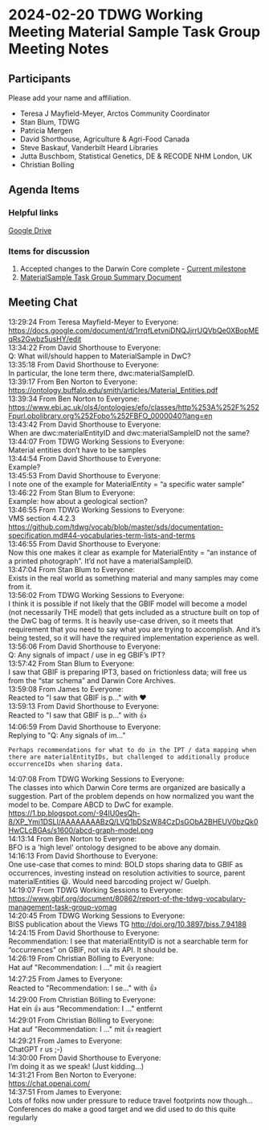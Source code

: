 # 2024-02-20 TDWG Working Meeting Material Sample Task Group Meeting Notes
## Participants
Please add your name and affiliation.
* Teresa J Mayfield-Meyer, Arctos Community Coordinator
* Stan Blum, TDWG
* Patricia Mergen
* David Shorthouse, Agriculture & Agri-Food Canada
* Steve Baskauf, Vanderbilt Heard Libraries
* Jutta Buschbom, Statistical Genetics, DE & RECODE NHM London, UK
* Christian Bolling
## Agenda Items
### Helpful links
[Google Drive](https://drive.google.com/drive/folders/1iZDVzmA52lbwKFRdWwdQTtaP11I9awNH?usp=sharing)  
### Items for discussion
1. Accepted changes to the Darwin Core complete - [Current milestone](https://github.com/tdwg/material-sample/milestone/1)  
2. [MaterialSample Task Group Summary Document](https://docs.google.com/document/d/1MT2YV-I97gX4LNJ5jI45FmxzSOdCWfz7OBu5Bz7bBMY/edit?usp=sharing)  
## Meeting Chat
13:29:24 From Teresa Mayfield-Meyer to Everyone:  
	https://docs.google.com/document/d/1rrqfLetvniDNQJjrrUQVbQe0XBopMEqRs2Gwbz5usHY/edit  
13:34:22 From David Shorthouse to Everyone:  
	Q: What will/should happen to MaterialSample in DwC?  
13:35:18 From David Shorthouse to Everyone:  
	In particular, the lone term there, dwc:materialSampleID.  
13:39:17 From Ben Norton to Everyone:  
	https://ontology.buffalo.edu/smith/articles/Material_Entities.pdf  
13:39:34 From Ben Norton to Everyone:  
	https://www.ebi.ac.uk/ols4/ontologies/efo/classes/http%253A%252F%252Fpurl.obolibrary.org%252Fobo%252FBFO_0000040?lang=en  
13:43:42 From David Shorthouse to Everyone:  
	When are dwc:materialEntityID and dwc:materialSampleID not the same?  
13:44:07 From TDWG Working Sessions to Everyone:  
	Material entities don’t have to be samples  
13:44:54 From David Shorthouse to Everyone:  
	Example?  
13:45:53 From David Shorthouse to Everyone:  
	I note one of the example for MaterialEntity = “a specific water sample”  
13:46:22 From Stan Blum to Everyone:  
	Example:  how about a geological section?  
13:46:55 From TDWG Working Sessions to Everyone:  
	VMS section 4.4.2.3 https://github.com/tdwg/vocab/blob/master/sds/documentation-specification.md#44-vocabularies-term-lists-and-terms  
13:46:55 From David Shorthouse to Everyone:  
	Now this one makes it clear as example for MaterialEntity = “an instance of a printed photograph”. It’d not have a materialSampleID.  
13:47:04 From Stan Blum to Everyone:  
	Exists in the real world as something material and many samples may come from it.  
13:56:02 From TDWG Working Sessions to Everyone:  
	I think it is possible if not likely that the GBIF model will become a model (not necessarily THE model) that gets included as a structure built on top of the DwC bag of terms. It is heavily use-case driven, so it meets that requirement that you need to say what you are trying to accomplish. And it’s being tested, so it will have the required implementation experience as well.  
13:56:06 From David Shorthouse to Everyone:  
	Q: Any signals of impact / use in eg GBIF’s IPT?  
13:57:42 From Stan Blum to Everyone:  
	I saw that GBIF is preparing IPT3, based on frictionless data; will free us from the “star schema” and Darwin Core Archives.  
13:59:08 From James to Everyone:  
	Reacted to "I saw that GBIF is p..." with ❤️  
13:59:13 From David Shorthouse to Everyone:  
	Reacted to "I saw that GBIF is p..." with 👍  
14:06:59 From David Shorthouse to Everyone:   
	Replying to "Q: Any signals of im..."  
	
	Perhaps recommendations for what to do in the IPT / data mapping when there are materialEntityIDs, but challenged to additionally produce occurrenceIDs when sharing data.  
14:07:08 From TDWG Working Sessions to Everyone:  
	The classes into which Darwin Core terms are organized are basically a suggestion. Part of the problem depends on how normalized you want the model to be. Compare ABCD to DwC for example. https://1.bp.blogspot.com/-94IU0esQh-8/XP_Ymi1DSLI/AAAAAAAABzQ/LVQ1bDSzW84CzDsGObA2BHEUV0bzQk0HwCLcBGAs/s1600/abcd-graph-model.png  
14:13:14 From Ben Norton to Everyone:  
	BFO is a 'high level' ontology designed to be above any domain.  
14:16:13 From David Shorthouse to Everyone:  
	One use-case that comes to mind: BOLD stops sharing data to GBIF as occurrences, investing instead on resolution activities to source, parent materialEntities 😃. Would need barcoding project w/ Guelph.  
14:19:07 From TDWG Working Sessions to Everyone:  
	https://www.gbif.org/document/80862/report-of-the-tdwg-vocabulary-management-task-group-vomag  
14:20:45 From TDWG Working Sessions to Everyone:  
	BISS publication about the Views TG http://doi.org/10.3897/biss.7.94188  
14:24:15 From David Shorthouse to Everyone:  
	Recommendation: I see that materialEntityID is not a searchable term for “occurrences” on GBIF, not via its API. It should be.  
14:26:19 From Christian Bölling to Everyone:  
	Hat auf "Recommendation: I ..." mit 👍 reagiert  
14:27:25 From James to Everyone:  
	Reacted to "Recommendation: I se..." with 👍  
14:29:00 From Christian Bölling to Everyone:  
	Hat ein 👍 aus "Recommendation: I ..." entfernt  
14:29:01 From Christian Bölling to Everyone:  
	Hat auf "Recommendation: I ..." mit 👍 reagiert  
14:29:21 From James to Everyone:  
	ChatGPT r us ;-)  
14:30:00 From David Shorthouse to Everyone:  
	I’m doing it as we speak! (Just kidding…)  
14:31:21 From Ben Norton to Everyone:  
	https://chat.openai.com/  
14:37:51 From James to Everyone:  
	Lots of folks now under pressure to reduce travel footprints now though... Conferences do make a good target and we did used to do this quite regularly  
  
